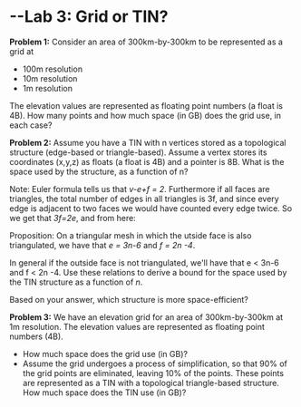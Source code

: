 
# --Lab 3: Grid or TIN?


__Problem 1:__ Consider an area of 300km-by-300km to be represented as a grid at 
  *   100m resolution
  *   10m resolution
  *   1m resolution

The elevation values are represented as floating point numbers (a float is 4B). 
How many points and how much space (in GB) does the grid use, in each case? 


__Problem 2:__ Assume you have a TIN with n vertices stored as a topological structure (edge-based  or  triangle-based).  Assume a vertex stores its coordinates (x,y,z) as floats (a float is 4B) and a  pointer is 8B.  What is the space  used by the structure, as a function of  n? 


Note: Euler formula tells us that _v-e+f = 2_. Furthermore if all faces are triangles, the total number of edges in all triangles is 3f, and since every edge is adjacent to two  faces we would have counted every edge twice. So we get that _3f=2e_, and from here: 

Proposition: On a triangular mesh in which the utside face is also triangulated, we have that _e = 3n-6_ and _f = 2n -4_. 

In general if the outside face is not triangulated,  we'll have that e < 3n-6 and f < 2n -4.  Use these relations to derive a bound  for the space used by the TIN structure as a function of _n_. 

Based on  your answer, which structure is more space-efficient? 


__Problem 3:__ We have an elevation grid for an area of  300km-by-300km at 1m resolution. The elevation values are represented as floating point numbers (4B). 

 * How much space does the grid use (in GB)?
 * Assume the grid undergoes a process of simplification, so that 90% of the grid points are eliminated, leaving 10% of the points.  These points are represented as a TIN with a topological triangle-based structure.  How much space does the TIN use (in GB)? 
